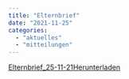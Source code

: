 ```yaml
---
title: "Elternbrief"
date: "2021-11-25"
categories: 
  - "aktuelles"
  - "mitteilungen"
---
```


[Elternbrief\_25-11-21](https://volksschule-partenkirchen.de/wp-content/uploads/Elternbrief_25-11-21.pdf)[Herunterladen](https://volksschule-partenkirchen.de/wp-content/uploads/Elternbrief_25-11-21.pdf)
